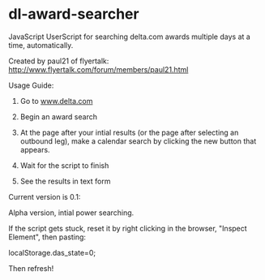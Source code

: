 dl-award-searcher
=================

JavaScript UserScript for searching delta.com awards multiple days at a time, automatically.

Created by paul21 of flyertalk: http://www.flyertalk.com/forum/members/paul21.html

Usage Guide:
1) Go to www.delta.com

2) Begin an award search

3) At the page after your intial results (or the page after selecting an outbound leg), make a calendar search by clicking the new button that appears.

4) Wait for the script to finish

5) See the results in text form



Current version is 0.1:

Alpha version, intial power searching.

If the script gets stuck, reset it by right clicking in the browser, "Inspect Element", then pasting:

localStorage.das_state=0;

Then refresh!


